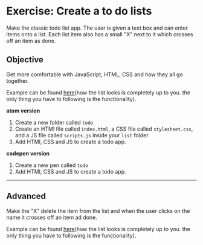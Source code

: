 # Exercise: Create a to do lists
Make the classic todo list app. The user is given a text box and can enter items onto a list. Each list item also has a small "X" next to it which crosses off an item as done.

## Objective

Get more comfortable with JavaScript, HTML, CSS and how they all go together.

Example can be found [here](https://www.youtube.com/watch?v=61Pz67Op9U8)(how the list looks is completely up to you. the only thing you have to following is the functionality).

**atom version**

1. Create a new folder called `todo`
1. Create an HTMl file called `index.html`, a CSS file called `stylesheet.css`, and a JS file called `scripts.js` inside your `list` folder
1. Add HTMl, CSS and JS to create a todo app.

**codepen version**

1. Create a new pen called `todo`
1. Add HTMl, CSS and JS to create a todo app.

------

## Advanced
Make the "X" delete the item from the list and when the user clicks on the name it crosses off an item ad done.

Example can be found [here](https://www.youtube.com/watch?v=zYrxioRccDw)(how the list looks is completely up to you. the only thing you have to following is the functionality).
